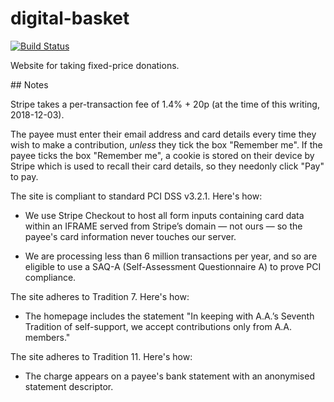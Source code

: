 # digital-basket

[![Build Status](https://travis-ci.org/tintinnabulate/digital-basket.svg?branch=master)](https://travis-ci.org/tintinnabulate/digital-basket)

Website for taking fixed-price donations.

## Notes

Stripe takes a per-transaction fee of 1.4% + 20p (at the time of this writing, 2018-12-03).

The payee must enter their email address and card details every time they wish to make a contribution, *unless* they tick the box "Remember me". If the payee ticks the box "Remember me", a cookie is stored on their device by Stripe which is used to recall their card details, so they needonly click "Pay" to pay.

The site is compliant to standard PCI DSS v3.2.1. Here's how:

* We use Stripe Checkout to host all form inputs containing card data within an IFRAME served from Stripe’s domain — not ours — so the payee's card information never touches our server.

* We are processing less than 6 million transactions per year, and so are eligible to use a SAQ-A (Self-Assessment Questionnaire A) to prove PCI compliance.

The site adheres to Tradition 7. Here's how:

* The homepage includes the statement "In keeping with A.A.’s Seventh Tradition of self-support, we accept contributions only from A.A. members."

The site adheres to Tradition 11. Here's how:

* The charge appears on a payee's bank statement with an anonymised statement descriptor.
